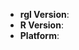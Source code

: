 <!--
If you want to report a bug, you are in the right place!

If you need help or have a question, please ask on [StackOverflow](https://www.stackoverflow.com).
Include tags `[r]` and `[rgl]` and you'll likely get help 
quickly.

You can test whether your bug has already been fixed by running

    remotes::install_github("dmurdoch/rgl")

but the install may fail, as `rgl` can be hard to build.  If so,
please test on the latest CRAN release.

If you've still got problems, please include code that demonstrates the bug and keep it short and simple.
-->
* **rgl Version**:
* **R Version**:
* **Platform**: <!-- `uname -a` (UNIX), or Windows version and machine type -->
